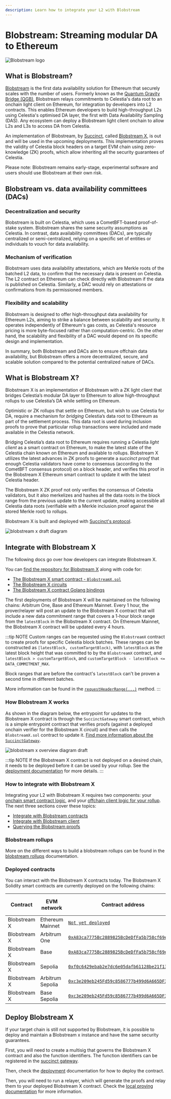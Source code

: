 ```yaml
---
description: Learn how to integrate your L2 with Blobstream
---
```


# Blobstream: Streaming modular DA to Ethereum

![Blobstream logo](/img/blobstream/blobstream_logo.png)

## What is Blobstream?

[Blobstream](https://blog.celestia.org/introducing-blobstream/)
is the first data availability solution for Ethereum that securely
scales with the number of users. Formerly known as the [Quantum Gravity Bridge (QGB)](https://blog.celestia.org/celestiums/),
Blobstream relays commitments to Celestia's data root to an onchain light client
on Ethereum, for integration by developers into L2 contracts. This enables Ethereum
developers to build high-throughput L2s using Celestia's optimised DA layer,
the first with Data Availability Sampling (DAS). Any ecosystem can deploy a
Blobstream light client onchain to allow L2s and L3s to access DA from Celestia.

An implementation of Blobstream, by [Succinct](https://docs.succinct.xyz/), called
[Blobstream X](https://github.com/succinctlabs/blobstreamx), is out
and will be used in the upcoming deployments. This implementation proves the
validity of Celestia block headers on a target EVM chain using zero-knowledge (ZK)
proofs, which allow inheriting all the security
guarantees of Celestia.

Please note: Blobstream remains early-stage, experimental software and
users should use Blobstream at their own risk.

## Blobstream vs. data availability committees (DACs)

### Decentralization and security

Blobstream is built on Celestia, which uses a CometBFT-based proof-of-stake
system. Blobstream shares the same security assumptions
as Celestia. In contrast, data availability committees (DACs), are typically
centralized or semi-centralized, relying on a specific set of entities or
individuals to vouch for data availability.

### Mechanism of verification

Blobstream uses data availability attestations, which are Merkle roots of
the batched L2 data, to confirm that the necessary data is present on Celestia.
The L2 contract on Ethereum can check directly with Blobstream if the data
is published on Celestia. Similarly, a DAC would rely on
attestations or confirmations from its permissioned members.

### Flexibility and scalability

Blobstream is designed to offer high-throughput data availability for Ethereum
L2s, aiming to strike a balance between scalability and security. It operates
independently of Ethereum's gas costs, as Celestia's resource pricing is more
byte-focused rather than computation-centric. On the other hand, the scalability
and flexibility of a DAC would depend on its specific design and implementation.

In summary, both Blobstream and DACs aim to ensure offchain data availability,
but Blobstream offers a more decentralized, secure, and scalable solution
compared to the potential centralized nature of DACs.

## What is Blobstream X?

Blobstream X is an implementation of Blobstream with a
ZK light client that bridges Celestia’s modular DA layer to
Ethereum to allow high-throughput rollups to use Celestia’s DA while settling
on Ethereum.

Optimistic or ZK rollups that settle on Ethereum, but wish to use Celestia for
DA, require a mechanism for _bridging_ Celestia’s data root to Ethereum as part
of the settlement process. This data root is used during inclusion proofs to
prove that particular rollup transactions were included and made available in
the Celestia network.

Bridging Celestia’s data root to Ethereum requires running a Celestia
_light client_ as a smart contract on Ethereum, to make the latest state
of the Celestia chain known on Ethereum and available to rollups. Blobstream
X utilizes the latest advances in ZK proofs to generate a
_succinct proof_ that enough Celestia validators have come to consensus
(according to the CometBFT consensus protocol) on a block header, and
verifies this proof in the Blobstream X Ethereum smart contract to update
it with the latest Celestia header.

The Blobstream X ZK proof not only verifies the consensus of
Celestia validators, but it also merkelizes and hashes all the data roots
in the block range from the previous update to the current update, making
accessible all Celestia data roots (verifiable with a Merkle inclusion proof
against the stored Merkle root) to rollups.

Blobstream X is built and deployed with
[Succinct's protocol](https://docs.succinct.xyz).

![blobstream x draft diagram](/img/blobstream/Celestia_Blobstream_X1b.png)

## Integrate with Blobstream X

The following docs go over how developers can integrate Blobstream X.

You can [find the repository for Blobstream X](https://github.com/succinctlabs/blobstreamx)
along with code for:

- [The Blobstream X smart contract - `BlobstreamX.sol`](https://github.com/succinctlabs/blobstreamx/blob/main/contracts/src/BlobstreamX.sol)
- [The Blobstream X circuits](https://alpha.succinct.xyz/celestia/blobstreamx)
- [The Blobstream X contract Golang bindings](https://github.com/succinctlabs/blobstreamx/blob/main/bindings/BlobstreamX.go)

The first deployments of Blobstream X will be maintained on the
following chains: Arbitrum One, Base and Ethereum Mainnet. Every 1
hour, the prover/relayer will post an update to the Blobstream X contract
that will include a new data commitment range that covers a 1-hour
block range from the `latestBlock` in the Blobstream X contract.
On Ethereum Mainnet, the Blobstream X contract will be updated
every 4 hours.

:::tip NOTE
Custom ranges can be requested using the `BlobstreamX` contract
to create proofs for specific Celestia block batches. These ranges
can be constructed as `[latestBlock, customTargetBlock)`, with
`latestBlock` as the latest block height that was committed to by the
`BlobstreamX` contract, and `latestBlock > customTargetBlock`,
and `customTargetBlock - latestBlock <= DATA_COMMITMENT_MAX`.

Block ranges that are before the contract's `latestBlock` can't be
proven a second time in different batches.

More information can be found in the [`requestHeaderRange(...)`](https://github.com/succinctlabs/blobstreamx/blob/364d3dc8c8dc9fd44b6f9f049cfb18479e56cec4/contracts/src/BlobstreamX.sol#L78-L101)
method.
:::

### How Blobstream X works

As shown in the diagram below, the entrypoint for updates to the Blobstream
X contract is through the `SuccinctGateway` smart contract, which is a
simple entrypoint contract that verifies proofs (against a deployed
onchain verifier for the Blobstream X circuit) and then calls the
`BlobstreamX.sol` contract to update it.
[Find more information about the `SuccinctGateway`](https://docs.succinct.xyz/platform/onchain-integration#succinct-gateway).

![blobstream x overview diagram draft](/img/blobstream/Celestia_Blobstream_X2b.png)

<!-- markdownlint-disable MD042 -->

:::tip NOTE
If the Blobstream X contract is not deployed on a desired chain,
it needs to be deployed before it can be used by your rollup. See the
[deployment documentation](https://docs.succinct.xyz/platform/onchain-integration#gateway-deployment)
for more details.
:::

### How to integrate with Blobstream X

Integrating your L2 with Blobstream X requires two components: your
[onchain smart contract logic](./blobstream-contracts.md),
and your [offchain client logic for your rollup](./blobstream-offchain.md).
The next three sections cover these
topics:

- [Integrate with Blobstream contracts](./blobstream-contracts.md)
- [Integrate with Blobstream client](./blobstream-offchain.md)
- [Querying the Blobstream proofs](./blobstream-proof-queries.md)

### Blobstream rollups

More on the different ways to build a blobstream rollups can be found in the
[blobstream rollups](./blobstream-rollups.md) documentation.

### Deployed contracts

You can interact with the Blobstream X contracts today. The
Blobstream X Solidity smart contracts are currently deployed on
the following chains:

<!-- markdownlint-disable MD013 -->

| Contract     | EVM network      | Contract address                                                                                                                | Attested data on Celestia |
| ------------ | ---------------- | ------------------------------------------------------------------------------------------------------------------------------- | ------------- |
| Blobstream X  | Ethereum Mainnet          | [`Not yet deployed`](https://etherscan.io/address/0xTODO) | [Mainnet Beta](../nodes/mainnet.md) |
| Blobstream X | Arbitrum One | [`0xA83ca7775Bc2889825BcDeDfFa5b758cf69e8794`](https://arbiscan.io/address/0xA83ca7775Bc2889825BcDeDfFa5b758cf69e8794#events)  | [Mainnet Beta](../nodes/mainnet.md) |
| Blobstream X | Base           | [`0xA83ca7775Bc2889825BcDeDfFa5b758cf69e8794`](https://basescan.org/address/0xA83ca7775Bc2889825BcDeDfFa5b758cf69e8794#events)  | [Mainnet Beta](../nodes/mainnet.md) |
| Blobstream X  | Sepolia          | [`0xf0c6429ebab2e7dc6e05dafb61128be21f13cb1e`](https://sepolia.etherscan.io/address/0xf0c6429ebab2e7dc6e05dafb61128be21f13cb1e#events) | [Mocha testnet](../nodes/mocha-testnet.md) |
| Blobstream X | Arbitrum Sepolia           | [`0xc3e209eb245Fd59c8586777b499d6A665DF3ABD2`](https://sepolia.arbiscan.io/address/0xc3e209eb245Fd59c8586777b499d6A665DF3ABD2#events)  | [Mocha testnet](../nodes/mocha-testnet.md) |
| Blobstream X | Base Sepolia           | [`0xc3e209eb245Fd59c8586777b499d6A665DF3ABD2`](https://sepolia.basescan.org/address/0xc3e209eb245Fd59c8586777b499d6A665DF3ABD2#events)  | [Mocha testnet](../nodes/mocha-testnet.md) |

<!-- markdownlint-enable MD013 -->

## Deploy Blobstream X

If your target chain is still not supported by Blobstream, it is possible to deploy and maintain a Blobstream x instance and have the same security guarantees.

First, you will need to create a multisig that governs the Blobstream X contract and also the function identifiers. The function identifiers can be registered in the [succinct gateway](./blobstream-x-deploy.md#deploy-a-new-succinctgateway-contract).

Then, check the [deployment](./blobstream-x-deploy.md) documentation for how to deploy the contract.

Then, you will need to run a relayer, which will generate the proofs and relay them to your deployed Blobstream X contract. Check the [local proving documentation](./requesting-data-commitment-ranges.md#local-proving) for more information.
